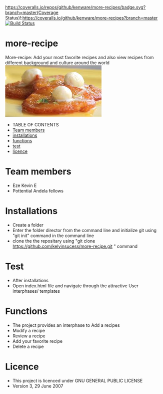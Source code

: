 https://coveralls.io/repos/github/kenware/more-recipes/badge.svg?branch=master(Coverage Status)!:https://coveralls.io/github/kenware/more-recipes?branch=master
[![Build Status](https://travis-ci.org/kenware/more-recipes.svg?branch=testing)](https://travis-ci.org/kenware/more-recipes)
# more-recipe
More-recipe: Add your most favorite recipes and also
 view recipes from different background and culture around the world
![A recipe photo](template/image/i.jpg)
*  TABLE OF CONTENTS
* [Team members](#team-members)
* [installations](#installations)
* [functions](#functions)
* [test](#test)
* [licence](licence)
# <a name="team-members"></a>Team members
* Eze Kevin E
* Pottential Andela fellows<br>
# <a name="installations">Installations
* Create a folder 
* Enter the folder director from the command line and initialize git using "git init" command in the command line
* clone the the repositary using "git clone https://github.com/kelvinsucess/more-recipe.git " command
# <a name="test"></a>Test
* After installations
* Open index.html file and navigate through the attractive User interphases/ templates
# <a name="functions"></a>Functions
* The project provides an interphase to Add a recipes
* Modify a recipe
* Review a recipe
* Add your favorite recipe
* Delete a recipe
# <a name="licence"></a>Licence
* This project is licenced under GNU GENERAL PUBLIC LICENSE
* Version 3, 29 June 2007
